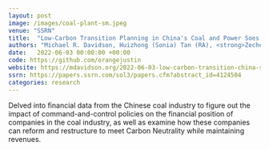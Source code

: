 ```yaml
---
layout: post
image: /images/coal-plant-sm.jpeg
venue: "SSRN"
title:  "Low-Carbon Transition Planning in China's Coal and Power Soes: Case of China Energy"
authors: "Michael R. Davidson, Huizhong (Sonia) Tan (RA), <strong>Zecheng (Justin) Li (RA)</strong>, and Kejun Chen (RA)"
date:   2022-06-03 00:00:00 +00:00
code: https://github.com/orangejustin
website: https://mdavidson.org/2022-06-03-low-carbon-transition-china-soe-china-energy/
ssrn: https://papers.ssrn.com/sol3/papers.cfm?abstract_id=4124504
categories: research
---
```

Delved into financial data from the Chinese coal industry to figure out the impact of command-and-control policies on the financial position of companies in the coal industry, as well as examine how these companies can reform and restructure to meet Carbon Neutrality while maintaining revenues.